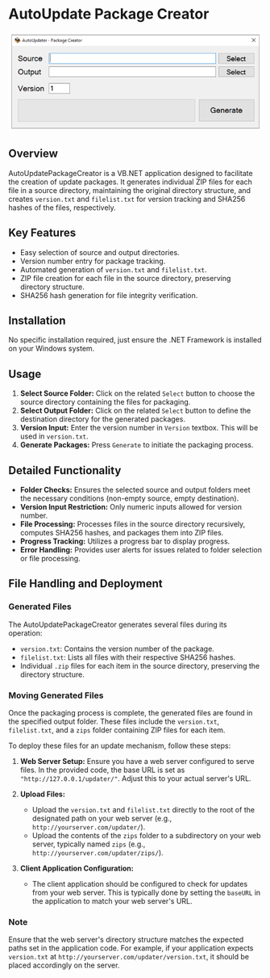 # AutoUpdate Package Creator
<img src="https://raw.githubusercontent.com/MobiusDevelopment/AutoUpdater/master/AutoUpdatePackageCreator.png"/>

## Overview
AutoUpdatePackageCreator is a VB.NET application designed to facilitate the creation of update packages. It generates individual ZIP files for each file in a source directory, maintaining the original directory structure, and creates `version.txt` and `filelist.txt` for version tracking and SHA256 hashes of the files, respectively.

## Key Features
- Easy selection of source and output directories.
- Version number entry for package tracking.
- Automated generation of `version.txt` and `filelist.txt`.
- ZIP file creation for each file in the source directory, preserving directory structure.
- SHA256 hash generation for file integrity verification.

## Installation
No specific installation required, just ensure the .NET Framework is installed on your Windows system.


## Usage
1. **Select Source Folder:** Click on the related `Select` button to choose the source directory containing the files for packaging.
2. **Select Output Folder:** Click on the related `Select` button to define the destination directory for the generated packages.
3. **Version Input:** Enter the version number in `Version` textbox. This will be used in `version.txt`.
4. **Generate Packages:** Press `Generate` to initiate the packaging process.

## Detailed Functionality
- **Folder Checks:** Ensures the selected source and output folders meet the necessary conditions (non-empty source, empty destination).
- **Version Input Restriction:** Only numeric inputs allowed for version number.
- **File Processing:** Processes files in the source directory recursively, computes SHA256 hashes, and packages them into ZIP files.
- **Progress Tracking:** Utilizes a progress bar to display progress.
- **Error Handling:** Provides user alerts for issues related to folder selection or file processing.


## File Handling and Deployment

### Generated Files
The AutoUpdatePackageCreator generates several files during its operation:
- `version.txt`: Contains the version number of the package.
- `filelist.txt`: Lists all files with their respective SHA256 hashes.
- Individual `.zip` files for each item in the source directory, preserving the directory structure.

### Moving Generated Files
Once the packaging process is complete, the generated files are found in the specified output folder. These files include the `version.txt`, `filelist.txt`, and a `zips` folder containing ZIP files for each item.

To deploy these files for an update mechanism, follow these steps:

1. **Web Server Setup:** Ensure you have a web server configured to serve files. In the provided code, the base URL is set as `"http://127.0.0.1/updater/"`. Adjust this to your actual server's URL.

2. **Upload Files:**
   - Upload the `version.txt` and `filelist.txt` directly to the root of the designated path on your web server (e.g., `http://yourserver.com/updater/`).
   - Upload the contents of the `zips` folder to a subdirectory on your web server, typically named `zips` (e.g., `http://yourserver.com/updater/zips/`).

3. **Client Application Configuration:**
   - The client application should be configured to check for updates from your web server. This is typically done by setting the `baseURL` in the application to match your web server's URL.

### Note
Ensure that the web server's directory structure matches the expected paths set in the application code. For example, if your application expects `version.txt` at `http://yourserver.com/updater/version.txt`, it should be placed accordingly on the server.
